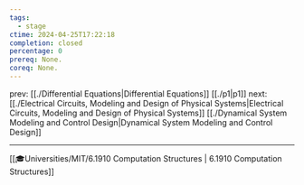```yaml
---
tags:
  - stage
ctime: 2024-04-25T17:22:18
completion: closed
percentage: 0
prereq: None.
coreq: None.
---
```


prev: 
[[./Differential Equations|Differential Equations]]
[[./p1|p1]]
next: 
[[./Electrical Circuits, Modeling and Design of Physical Systems|Electrical Circuits, Modeling and Design of Physical Systems]]
[[./Dynamical System Modeling and Control Design|Dynamical System Modeling and Control Design]]

---

[[🎓Universities/MIT/6.1910 Computation Structures | 6.1910 Computation Structures]]